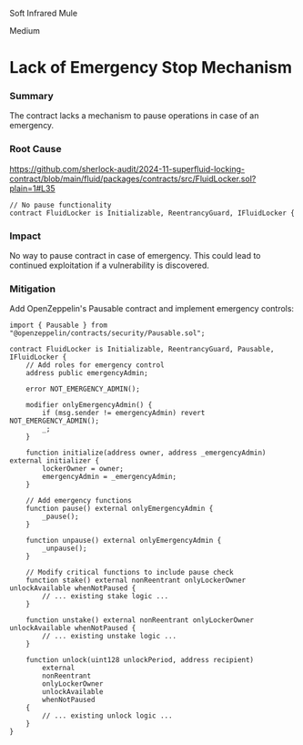 Soft Infrared Mule

Medium

# Lack of Emergency Stop Mechanism

### Summary

The contract lacks a mechanism to pause operations in case of an emergency.

### Root Cause
https://github.com/sherlock-audit/2024-11-superfluid-locking-contract/blob/main/fluid/packages/contracts/src/FluidLocker.sol?plain=1#L35
```solidity
// No pause functionality
contract FluidLocker is Initializable, ReentrancyGuard, IFluidLocker {
```

### Impact

No way to pause contract in case of emergency. This could lead to continued exploitation if a vulnerability is discovered.

### Mitigation

Add OpenZeppelin's Pausable contract and implement emergency controls:
```solidity
import { Pausable } from "@openzeppelin/contracts/security/Pausable.sol";

contract FluidLocker is Initializable, ReentrancyGuard, Pausable, IFluidLocker {
    // Add roles for emergency control
    address public emergencyAdmin;
    
    error NOT_EMERGENCY_ADMIN();
    
    modifier onlyEmergencyAdmin() {
        if (msg.sender != emergencyAdmin) revert NOT_EMERGENCY_ADMIN();
        _;
    }
    
    function initialize(address owner, address _emergencyAdmin) external initializer {
        lockerOwner = owner;
        emergencyAdmin = _emergencyAdmin;
    }
    
    // Add emergency functions
    function pause() external onlyEmergencyAdmin {
        _pause();
    }
    
    function unpause() external onlyEmergencyAdmin {
        _unpause();
    }
    
    // Modify critical functions to include pause check
    function stake() external nonReentrant onlyLockerOwner unlockAvailable whenNotPaused {
        // ... existing stake logic ...
    }
    
    function unstake() external nonReentrant onlyLockerOwner unlockAvailable whenNotPaused {
        // ... existing unstake logic ...
    }
    
    function unlock(uint128 unlockPeriod, address recipient) 
        external 
        nonReentrant 
        onlyLockerOwner 
        unlockAvailable 
        whenNotPaused 
    {
        // ... existing unlock logic ...
    }
}
```
